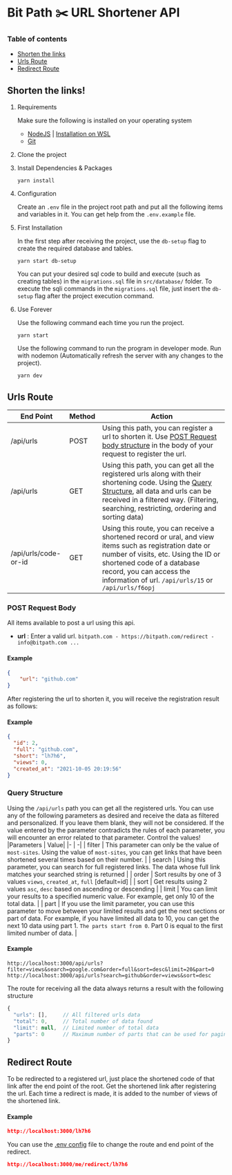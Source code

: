 # Bit Path :scissors: URL Shortener API 

### Table of contents
- [Shorten the links](#shorten-the-links)
- [Urls Route](#urls-route)
- [Redirect Route](#redirect-route)

## Shorten the links!
1. Requirements

    Make sure the following is installed on your operating system
   * [NodeJS](https://nodejs.org/) | [Installation on WSL](https://docs.microsoft.com/en-us/windows/dev-environment/javascript/nodejs-on-wsl)
   * [Git](https://git-scm.com/)

2. Clone the project

3. Install Dependencies & Packages
    ```
    yarn install
    ```
4. <div id='configuration'>Configuration</div>

    Create an `.env` file in the project root path and put all the following items and variables in it. You can get help from the `.env.example` file.

5. First Installation

    In the first step after receiving the project, use the `db-setup` flag to   create the required database and tables.
    ```
    yarn start db-setup
    ```
    You can put your desired sql code to build and execute (such as creating    tables) in the `migrations.sql` file in `src/database/` folder. To execute     the sqli commands in the `migrations.sql` file, just insert the `db-setup`  flag after the project execution command.

6. Use Forever

    Use the following command each time you run the project.
    ```
    yarn start
    ```
    Use the following command to run the program in developer mode. Run with nodemon (Automatically refresh the server with any changes to the project).
    ```
    yarn dev
    ```

## Urls Route
|End Point|Method|Action|
|-|-|-|
/api/urls|POST|Using this path, you can register a url to shorten it. Use [POST Request body structure](#post-request-body) in the body of your request to register the url.
/api/urls|GET|Using this path, you can get all the registered urls along with their shortening code. Using the [Query Structure](#query-structure), all data and urls can be received in a filtered way. (Filtering, searching, restricting, ordering and sorting data)
/api/urls/code-or-id|GET|Using this route, you can receive a shortened record or ural, and view items such as registration date or number of visits, etc. Using the ID or shortened code of a database record, you can access the information of url. `/api/urls/15` or `/api/urls/f6opj`

### POST Request Body
All items available to post a url using this api.
- **url** : Enter a valid url. `bitpath.com - https://bitpath.com/redirect - info@bitpath.com ...`

#### Example
```json
{
    "url": "github.com"
}
```
After registering the url to shorten it, you will receive the registration result as follows:
#### Example
```json
{
  "id": 2,
  "full": "github.com",
  "short": "lh7h6",
  "views": 0,
  "created_at": "2021-10-05 20:19:56"
}
```
### Query Structure
Using the `/api/urls` path you can get all the registered urls. You can use any of the following parameters as desired and receive the data as filtered and personalized. If you leave them blank, they will not be considered. If the value entered by the parameter contradicts the rules of each parameter, you will encounter an error related to that parameter. Control the values!
|Parameters | Value|
|- | -|
| filter | This parameter can only be the value of `most-sites`. Using the value of `most-sites`, you can get links that have been shortened several times based on their number. |
| search | Using this parameter, you can search for full registered links. The data whose full link matches your searched string is returned |
| order | Sort results by one of 3 values `views`, `created_at`, `full` [default=id] |
| sort | Get results using 2 values `asc`, `desc` based on ascending or descending |
| limit | You can limit your results to a specified numeric value. For example, get only 10 of the total data. |
| part | If you use the limit parameter, you can use this parameter to move between your limited results and get the next sections or part of data. For example, if you have limited all data to 10, you can get the next 10 data using part 1. `The parts start from 0`. Part 0 is equal to the first limited number of data. |

#### Example
```url
http://localhost:3000/api/urls?filter=views&search=google.com&order=full&sort=desc&limit=20&part=0
http://localhost:3000/api/urls?search=github&order=views&sort=desc
```
The route for receiving all the data always returns a result with the following structure
```js
{
  "urls": [],     // All filtered urls data
  "total": 0,     // Total number of data found
  "limit": null,  // Limited number of total data
  "parts": 0      // Maximum number of parts that can be used for pagination. This number starts from 1, unlike the limit. To access the last page or part, you must place the part in a query equal to parts-1. The partition parameter in query starts from 0.
}
```
## Redirect Route
To be redirected to a registered url, just place the shortened code of that link after the end point of the root. Get the shortened link after registering the url.
Each time a redirect is made, it is added to the number of views of the shortened link.
#### Example
```json
http://localhost:3000/lh7h6
```
You can use the [.env config](#configuration) file to change the route and end point of the redirect.
```json
http://localhost:3000/me/redirect/lh7h6
```
